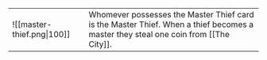 | | |
|-|-|
|![[master-thief.png\|100]]|Whomever possesses the Master Thief card is the Master Thief. When a thief becomes a master they steal one coin from [[The City]].|
